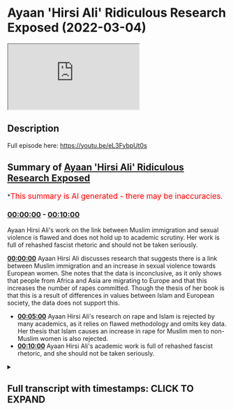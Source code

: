 # Ayaan 'Hirsi Ali' Ridiculous Research Exposed (2022-03-04)

<iframe loading='lazy' src='https://www.youtube.com/embed/LpHAK_-2YFs'></iframe>

## Description

Full episode here: https://youtu.be/eL3FybpUt0s

## Summary of [Ayaan 'Hirsi Ali' Ridiculous Research Exposed](https://www.youtube.com/watch?v=LpHAK_-2YFs)

\*<span style="color:red; font-size:125%">This summary is AI generated - there may be inaccuracies</span>.

### [00:00:00](https://www.youtube.com/watch?v=LpHAK_-2YFs\&t=0) - [00:10:00](https://www.youtube.com/watch?v=LpHAK_-2YFs\&t=600)

Ayaan Hirsi Ali's work on the link between Muslim immigration and sexual violence is flawed and does not hold up to academic scrutiny. Her work is full of rehashed fascist rhetoric and should not be taken seriously.

**[00:00:00](https://www.youtube.com/watch?v=LpHAK_-2YFs\&t=0)** Ayaan Hirsi Ali discusses research that suggests there is a link between Muslim immigration and an increase in sexual violence towards European women. She notes that the data is inconclusive, as it only shows that people from Africa and Asia are migrating to Europe and that this increases the number of rapes committed. Though the thesis of her book is that this is a result of differences in values between Islam and European society, the data does not support this.

*   **[00:05:00](https://www.youtube.com/watch?v=LpHAK_-2YFs\&t=300)** Ayaan Hirsi Ali's research on rape and Islam is rejected by many academics, as it relies on flawed methodology and omits key data. Her thesis that Islam causes an increase in rape for Muslim men to non-Muslim women is also rejected.
*   **[00:10:00](https://www.youtube.com/watch?v=LpHAK_-2YFs\&t=600)** Ayaan Hirsi Ali's academic work is full of rehashed fascist rhetoric, and she should not be taken seriously.

<details><summary><h2>Full transcript with timestamps: CLICK TO EXPAND</h2></summary>

[0:00:00](https://youtu.be/LpHAK_-2YFs?t=0) do you think that there's a link between\
[0:00:03](https://youtu.be/LpHAK_-2YFs?t=3) muslim immigration in europe and an\
[0:00:05](https://youtu.be/LpHAK_-2YFs?t=5) increase in sexual violence towards\
[0:00:07](https://youtu.be/LpHAK_-2YFs?t=7) european women\
[0:00:09](https://youtu.be/LpHAK_-2YFs?t=9) um\
[0:00:10](https://youtu.be/LpHAK_-2YFs?t=10) the answer to that is\
[0:00:12](https://youtu.be/LpHAK_-2YFs?t=12) yes and there are some caveats i've my\
[0:00:15](https://youtu.be/LpHAK_-2YFs?t=15) latest book is called pray\
[0:00:18](https://youtu.be/LpHAK_-2YFs?t=18) and the subtitle is islam immigration\
[0:00:20](https://youtu.be/LpHAK_-2YFs?t=20) and the erosion of the rights of women\
[0:00:24](https://youtu.be/LpHAK_-2YFs?t=24) the answer\
[0:00:26](https://youtu.be/LpHAK_-2YFs?t=26) my uneasy answer to this is yes the\
[0:00:28](https://youtu.be/LpHAK_-2YFs?t=28) caveat is not all muslim men\
[0:00:32](https://youtu.be/LpHAK_-2YFs?t=32) are misogynists and not all muslim men\
[0:00:35](https://youtu.be/LpHAK_-2YFs?t=35) harass or attack women or treat them\
[0:00:37](https://youtu.be/LpHAK_-2YFs?t=37) badly\
[0:00:39](https://youtu.be/LpHAK_-2YFs?t=39) but\
[0:00:40](https://youtu.be/LpHAK_-2YFs?t=40) there is a minority\
[0:00:42](https://youtu.be/LpHAK_-2YFs?t=42) and that minority is considerable\
[0:00:45](https://youtu.be/LpHAK_-2YFs?t=45) and that minority of\
[0:00:48](https://youtu.be/LpHAK_-2YFs?t=48) very young muslim men\
[0:00:50](https://youtu.be/LpHAK_-2YFs?t=50) have come from societies\
[0:00:53](https://youtu.be/LpHAK_-2YFs?t=53) where women are viewed differently from\
[0:00:55](https://youtu.be/LpHAK_-2YFs?t=55) the way they are viewed in europe and\
[0:00:57](https://youtu.be/LpHAK_-2YFs?t=57) once they come to europe they start to\
[0:00:59](https://youtu.be/LpHAK_-2YFs?t=59) behave in ways\
[0:01:01](https://youtu.be/LpHAK_-2YFs?t=61) that are hostile to women\
[0:01:03](https://youtu.be/LpHAK_-2YFs?t=63) sexual harassment graves gang rapes\
[0:01:07](https://youtu.be/LpHAK_-2YFs?t=67) even syndicates or grooming gangs that\
[0:01:10](https://youtu.be/LpHAK_-2YFs?t=70) prey on young girls\
[0:01:12](https://youtu.be/LpHAK_-2YFs?t=72) now what has islam goes to with any of\
[0:01:15](https://youtu.be/LpHAK_-2YFs?t=75) this\
[0:01:17](https://youtu.be/LpHAK_-2YFs?t=77) when you talk to\
[0:01:18](https://youtu.be/LpHAK_-2YFs?t=78) religious leaders muslim religious\
[0:01:20](https://youtu.be/LpHAK_-2YFs?t=80) leaders\
[0:01:21](https://youtu.be/LpHAK_-2YFs?t=81) what they say is\
[0:01:23](https://youtu.be/LpHAK_-2YFs?t=83) well the behavior of these men is wrong\
[0:01:26](https://youtu.be/LpHAK_-2YFs?t=86) but the fact that women are around in\
[0:01:29](https://youtu.be/LpHAK_-2YFs?t=89) public\
[0:01:30](https://youtu.be/LpHAK_-2YFs?t=90) uncovered\
[0:01:31](https://youtu.be/LpHAK_-2YFs?t=91) and by themselves is also wrong so then\
[0:01:34](https://youtu.be/LpHAK_-2YFs?t=94) they propose solutions that are\
[0:01:37](https://youtu.be/LpHAK_-2YFs?t=97) sharia-based in europe\
[0:01:39](https://youtu.be/LpHAK_-2YFs?t=99) that's one\
[0:01:40](https://youtu.be/LpHAK_-2YFs?t=100) number two\
[0:01:42](https://youtu.be/LpHAK_-2YFs?t=102) women are divided into those who good\
[0:01:44](https://youtu.be/LpHAK_-2YFs?t=104) and modest\
[0:01:46](https://youtu.be/LpHAK_-2YFs?t=106) and those who are bad\
[0:01:48](https://youtu.be/LpHAK_-2YFs?t=108) and bad women\
[0:01:49](https://youtu.be/LpHAK_-2YFs?t=109) whether it is\
[0:01:51](https://youtu.be/LpHAK_-2YFs?t=111) within\
[0:01:52](https://youtu.be/LpHAK_-2YFs?t=112) islam or within the tribal culture that\
[0:01:56](https://youtu.be/LpHAK_-2YFs?t=116) some of these young men come from\
[0:01:58](https://youtu.be/LpHAK_-2YFs?t=118) women who are regarded as bad are\
[0:02:00](https://youtu.be/LpHAK_-2YFs?t=120) regarded as unprotected\
[0:02:03](https://youtu.be/LpHAK_-2YFs?t=123) unprotected meaning unprotected by male\
[0:02:05](https://youtu.be/LpHAK_-2YFs?t=125) guardians\
[0:02:06](https://youtu.be/LpHAK_-2YFs?t=126) so in that sense what you see is\
[0:02:09](https://youtu.be/LpHAK_-2YFs?t=129) yeah and i have talked to some of these\
[0:02:11](https://youtu.be/LpHAK_-2YFs?t=131) young men\
[0:02:12](https://youtu.be/LpHAK_-2YFs?t=132) muslim men in europe and asked them why\
[0:02:15](https://youtu.be/LpHAK_-2YFs?t=135) is it that you can't if you behave this\
[0:02:18](https://youtu.be/LpHAK_-2YFs?t=138) way in egypt when you come to\
[0:02:21](https://youtu.be/LpHAK_-2YFs?t=141) germany why do you carry on behaving\
[0:02:23](https://youtu.be/LpHAK_-2YFs?t=143) this way\
[0:02:24](https://youtu.be/LpHAK_-2YFs?t=144) and\
[0:02:25](https://youtu.be/LpHAK_-2YFs?t=145) a lot of them who've actually\
[0:02:27](https://youtu.be/LpHAK_-2YFs?t=147) done some reflection on the differences\
[0:02:30](https://youtu.be/LpHAK_-2YFs?t=150) in societies just say\
[0:02:31](https://youtu.be/LpHAK_-2YFs?t=151) that they explain the differences and\
[0:02:33](https://youtu.be/LpHAK_-2YFs?t=153) they say\
[0:02:35](https://youtu.be/LpHAK_-2YFs?t=155) if i behaved this way in egypt or in\
[0:02:38](https://youtu.be/LpHAK_-2YFs?t=158) afghanistan or iraq i would meet with no\
[0:02:41](https://youtu.be/LpHAK_-2YFs?t=161) disapproval\
[0:02:42](https://youtu.be/LpHAK_-2YFs?t=162) the women who are targeted they are the\
[0:02:44](https://youtu.be/LpHAK_-2YFs?t=164) ones who are disapproved of because they\
[0:02:46](https://youtu.be/LpHAK_-2YFs?t=166) are the ones who put themselves in\
[0:02:48](https://youtu.be/LpHAK_-2YFs?t=168) trouble\
[0:02:49](https://youtu.be/LpHAK_-2YFs?t=169) and so\
[0:02:50](https://youtu.be/LpHAK_-2YFs?t=170) as you can see there's this big\
[0:02:52](https://youtu.be/LpHAK_-2YFs?t=172) clash of values or clash of civilization\
[0:02:55](https://youtu.be/LpHAK_-2YFs?t=175) i don't know what you want to call it\
[0:02:57](https://youtu.be/LpHAK_-2YFs?t=177) but on the treatment of women that\
[0:03:00](https://youtu.be/LpHAK_-2YFs?t=180) definitely is a clash of values when it\
[0:03:02](https://youtu.be/LpHAK_-2YFs?t=182) comes to the values of europe versus the\
[0:03:04](https://youtu.be/LpHAK_-2YFs?t=184) values of islam so on\
[0:03:07](https://youtu.be/LpHAK_-2YFs?t=187) the the the thesis and i'm not sure if\
[0:03:09](https://youtu.be/LpHAK_-2YFs?t=189) you want to ask this is a separate\
[0:03:10](https://youtu.be/LpHAK_-2YFs?t=190) question but the thesis that mcgann has\
[0:03:13](https://youtu.be/LpHAK_-2YFs?t=193) put forward\
[0:03:14](https://youtu.be/LpHAK_-2YFs?t=194) in her newest book pray is that actually\
[0:03:17](https://youtu.be/LpHAK_-2YFs?t=197) what you find is that muslim men the\
[0:03:20](https://youtu.be/LpHAK_-2YFs?t=200) immigration of muslim men to european\
[0:03:22](https://youtu.be/LpHAK_-2YFs?t=202) countries has increased rape this is\
[0:03:24](https://youtu.be/LpHAK_-2YFs?t=204) basically it and she mentions in page 33\
[0:03:27](https://youtu.be/LpHAK_-2YFs?t=207) of that book she says there's an actual\
[0:03:29](https://youtu.be/LpHAK_-2YFs?t=209) causal relationship\
[0:03:30](https://youtu.be/LpHAK_-2YFs?t=210) she says that there's a causal\
[0:03:32](https://youtu.be/LpHAK_-2YFs?t=212) relationship i've read her book the\
[0:03:33](https://youtu.be/LpHAK_-2YFs?t=213) entire book\
[0:03:35](https://youtu.be/LpHAK_-2YFs?t=215) and i've seen the data that she puts\
[0:03:36](https://youtu.be/LpHAK_-2YFs?t=216) forward for the claims that she makes\
[0:03:39](https://youtu.be/LpHAK_-2YFs?t=219) michaela and she and just go for the\
[0:03:42](https://youtu.be/LpHAK_-2YFs?t=222) idea\
[0:03:42](https://youtu.be/LpHAK_-2YFs?t=222) the idea is that muslim men immigration\
[0:03:46](https://youtu.be/LpHAK_-2YFs?t=226) coming into\
[0:03:47](https://youtu.be/LpHAK_-2YFs?t=227) european countries causes an increase in\
[0:03:49](https://youtu.be/LpHAK_-2YFs?t=229) rape that's what he's saying\
[0:03:52](https://youtu.be/LpHAK_-2YFs?t=232) now look\
[0:03:53](https://youtu.be/LpHAK_-2YFs?t=233) she mentions what is the data that she\
[0:03:55](https://youtu.be/LpHAK_-2YFs?t=235) mentioned she mentions data from about\
[0:03:57](https://youtu.be/LpHAK_-2YFs?t=237) five european countries including but\
[0:03:59](https://youtu.be/LpHAK_-2YFs?t=239) not limited to the united kingdom france\
[0:04:02](https://youtu.be/LpHAK_-2YFs?t=242) and sweden\
[0:04:04](https://youtu.be/LpHAK_-2YFs?t=244) now what she then states\
[0:04:06](https://youtu.be/LpHAK_-2YFs?t=246) is that there's evidence for a causal\
[0:04:08](https://youtu.be/LpHAK_-2YFs?t=248) relationship in page 33.\
[0:04:11](https://youtu.be/LpHAK_-2YFs?t=251) what is this data missing michaela this\
[0:04:13](https://youtu.be/LpHAK_-2YFs?t=253) data is missing\
[0:04:15](https://youtu.be/LpHAK_-2YFs?t=255) i mean this data has everything going\
[0:04:16](https://youtu.be/LpHAK_-2YFs?t=256) for it in fact except for the evidence\
[0:04:20](https://youtu.be/LpHAK_-2YFs?t=260) because this data does not even have\
[0:04:24](https://youtu.be/LpHAK_-2YFs?t=264) that these men are muslim men and that\
[0:04:26](https://youtu.be/LpHAK_-2YFs?t=266) might be a surprise and a shock to you\
[0:04:28](https://youtu.be/LpHAK_-2YFs?t=268) but this data is about where these men\
[0:04:30](https://youtu.be/LpHAK_-2YFs?t=270) come from so for instance she cites that\
[0:04:32](https://youtu.be/LpHAK_-2YFs?t=272) these men come from africa from uh\
[0:04:34](https://youtu.be/LpHAK_-2YFs?t=274) subcontinental asia but you will know\
[0:04:37](https://youtu.be/LpHAK_-2YFs?t=277) and i'm sure your viewers who are clever\
[0:04:39](https://youtu.be/LpHAK_-2YFs?t=279) people\
[0:04:40](https://youtu.be/LpHAK_-2YFs?t=280) who have been educated at a minor level\
[0:04:42](https://youtu.be/LpHAK_-2YFs?t=282) will know that africa is not it's not a\
[0:04:44](https://youtu.be/LpHAK_-2YFs?t=284) muslim continent the entire continent of\
[0:04:47](https://youtu.be/LpHAK_-2YFs?t=287) africa there are many muslims in it and\
[0:04:49](https://youtu.be/LpHAK_-2YFs?t=289) there are many christians in it so the\
[0:04:51](https://youtu.be/LpHAK_-2YFs?t=291) data is not conclusive in fact it\
[0:04:53](https://youtu.be/LpHAK_-2YFs?t=293) doesn't even show anything it just shows\
[0:04:55](https://youtu.be/LpHAK_-2YFs?t=295) that people coming from af there's an\
[0:04:56](https://youtu.be/LpHAK_-2YFs?t=296) increase of people coming from africa\
[0:04:58](https://youtu.be/LpHAK_-2YFs?t=298) and then there's an increase also in\
[0:05:00](https://youtu.be/LpHAK_-2YFs?t=300) rape okay well we tried the same\
[0:05:03](https://youtu.be/LpHAK_-2YFs?t=303) methodology michaela i actually tried\
[0:05:05](https://youtu.be/LpHAK_-2YFs?t=305) the same methodology with latin america\
[0:05:08](https://youtu.be/LpHAK_-2YFs?t=308) and america the united states of america\
[0:05:11](https://youtu.be/LpHAK_-2YFs?t=311) so people coming from latin america\
[0:05:12](https://youtu.be/LpHAK_-2YFs?t=312) which are not muslims as you know\
[0:05:14](https://youtu.be/LpHAK_-2YFs?t=314) when they go into america the united\
[0:05:16](https://youtu.be/LpHAK_-2YFs?t=316) states there is also a correlative\
[0:05:19](https://youtu.be/LpHAK_-2YFs?t=319) increase in rape now we can't say just\
[0:05:22](https://youtu.be/LpHAK_-2YFs?t=322) because there's a correlative increase\
[0:05:24](https://youtu.be/LpHAK_-2YFs?t=324) in rape and this is a fallacy by the way\
[0:05:27](https://youtu.be/LpHAK_-2YFs?t=327) that therefore the causation is those\
[0:05:29](https://youtu.be/LpHAK_-2YFs?t=329) people but even if we did say that\
[0:05:32](https://youtu.be/LpHAK_-2YFs?t=332) well latin americans are not muslim\
[0:05:35](https://youtu.be/LpHAK_-2YFs?t=335) latin americans are christians and\
[0:05:38](https://youtu.be/LpHAK_-2YFs?t=338) therefore the most part very small\
[0:05:40](https://youtu.be/LpHAK_-2YFs?t=340) muslim minor very very small and\
[0:05:41](https://youtu.be/LpHAK_-2YFs?t=341) negligible muslim minority and therefore\
[0:05:45](https://youtu.be/LpHAK_-2YFs?t=345) the whole thesis collapses\
[0:05:47](https://youtu.be/LpHAK_-2YFs?t=347) she even mentions and she lies through a\
[0:05:50](https://youtu.be/LpHAK_-2YFs?t=350) mission by mentioning data from the\
[0:05:53](https://youtu.be/LpHAK_-2YFs?t=353) world health organization and she is a\
[0:05:54](https://youtu.be/LpHAK_-2YFs?t=354) liar by the way she's a lie she lied to\
[0:05:57](https://youtu.be/LpHAK_-2YFs?t=357) the dutch parliament she lies by by a\
[0:05:59](https://youtu.be/LpHAK_-2YFs?t=359) mission by mentioning the who the only i\
[0:06:03](https://youtu.be/LpHAK_-2YFs?t=363) know the only data that has that the wh\
[0:06:06](https://youtu.be/LpHAK_-2YFs?t=366) has done on rape\
[0:06:08](https://youtu.be/LpHAK_-2YFs?t=368) and she she mentions certain things\
[0:06:10](https://youtu.be/LpHAK_-2YFs?t=370) about africa once again there's not even\
[0:06:12](https://youtu.be/LpHAK_-2YFs?t=372) a muslim continent in its entirety and\
[0:06:14](https://youtu.be/LpHAK_-2YFs?t=374) subcontinental asia but what she doesn't\
[0:06:17](https://youtu.be/LpHAK_-2YFs?t=377) mention is that according to the who\
[0:06:20](https://youtu.be/LpHAK_-2YFs?t=380) that same report that she mentions but\
[0:06:21](https://youtu.be/LpHAK_-2YFs?t=381) she omits this part\
[0:06:23](https://youtu.be/LpHAK_-2YFs?t=383) according to the who\
[0:06:26](https://youtu.be/LpHAK_-2YFs?t=386) that stranger rape is highest in what\
[0:06:29](https://youtu.be/LpHAK_-2YFs?t=389) they call the high income areas which is\
[0:06:31](https://youtu.be/LpHAK_-2YFs?t=391) the west so in other words stranger rape\
[0:06:34](https://youtu.be/LpHAK_-2YFs?t=394) is highest in\
[0:06:36](https://youtu.be/LpHAK_-2YFs?t=396) europe\
[0:06:37](https://youtu.be/LpHAK_-2YFs?t=397) or if you want to generalize europe and\
[0:06:40](https://youtu.be/LpHAK_-2YFs?t=400) america\
[0:06:41](https://youtu.be/LpHAK_-2YFs?t=401) and canada where you're from so wait a\
[0:06:43](https://youtu.be/LpHAK_-2YFs?t=403) minute what's going on here the whole\
[0:06:45](https://youtu.be/LpHAK_-2YFs?t=405) thesis starts to be destroyed and of\
[0:06:47](https://youtu.be/LpHAK_-2YFs?t=407) course as i've said to you before and\
[0:06:49](https://youtu.be/LpHAK_-2YFs?t=409) i'll say to you again islam prohibits\
[0:06:51](https://youtu.be/LpHAK_-2YFs?t=411) pre-marital\
[0:06:52](https://youtu.be/LpHAK_-2YFs?t=412) pre-marital\
[0:06:54](https://youtu.be/LpHAK_-2YFs?t=414) engagements between men and women how on\
[0:06:56](https://youtu.be/LpHAK_-2YFs?t=416) earth\
[0:06:57](https://youtu.be/LpHAK_-2YFs?t=417) can you get a thesis that says islam and\
[0:07:00](https://youtu.be/LpHAK_-2YFs?t=420) she mentions the word cause and it said\
[0:07:02](https://youtu.be/LpHAK_-2YFs?t=422) fallacy causes an increase in rape\
[0:07:05](https://youtu.be/LpHAK_-2YFs?t=425) for muslim men to non-muslim women where\
[0:07:08](https://youtu.be/LpHAK_-2YFs?t=428) islam limits it to the highest level\
[0:07:11](https://youtu.be/LpHAK_-2YFs?t=431) stranger rape funny enough according to\
[0:07:13](https://youtu.be/LpHAK_-2YFs?t=433) the who is lowest in areas which are\
[0:07:16](https://youtu.be/LpHAK_-2YFs?t=436) most populated by muslim people like the\
[0:07:18](https://youtu.be/LpHAK_-2YFs?t=438) subcontinental area\
[0:07:20](https://youtu.be/LpHAK_-2YFs?t=440) of course they say that's because the\
[0:07:22](https://youtu.be/LpHAK_-2YFs?t=442) cultural reasons of a woman coming out\
[0:07:23](https://youtu.be/LpHAK_-2YFs?t=443) and all that kind of thing that's their\
[0:07:24](https://youtu.be/LpHAK_-2YFs?t=444) analysis but that's not their data\
[0:07:27](https://youtu.be/LpHAK_-2YFs?t=447) furthermore\
[0:07:28](https://youtu.be/LpHAK_-2YFs?t=448) if it was to do with the jurisprudence\
[0:07:31](https://youtu.be/LpHAK_-2YFs?t=451) then we know that orthodox jews have a\
[0:07:34](https://youtu.be/LpHAK_-2YFs?t=454) very similar if not more strict way more\
[0:07:37](https://youtu.be/LpHAK_-2YFs?t=457) strict\
[0:07:39](https://youtu.be/LpHAK_-2YFs?t=459) kind of jurisprudential tradition when\
[0:07:41](https://youtu.be/LpHAK_-2YFs?t=461) it comes to the interaction of men and\
[0:07:42](https://youtu.be/LpHAK_-2YFs?t=462) women however\
[0:07:44](https://youtu.be/LpHAK_-2YFs?t=464) i will tell you michaela despite that\
[0:07:46](https://youtu.be/LpHAK_-2YFs?t=466) being the case we don't see\
[0:07:49](https://youtu.be/LpHAK_-2YFs?t=469) that that is causing any rape within\
[0:07:51](https://youtu.be/LpHAK_-2YFs?t=471) jewish communities or jewish men doing\
[0:07:53](https://youtu.be/LpHAK_-2YFs?t=473) that to non-jewish women\
[0:07:55](https://youtu.be/LpHAK_-2YFs?t=475) she mentions in her one of her\
[0:07:57](https://youtu.be/LpHAK_-2YFs?t=477) interviews that she does she says that\
[0:07:59](https://youtu.be/LpHAK_-2YFs?t=479) therefore muslim people need to be made\
[0:08:02](https://youtu.be/LpHAK_-2YFs?t=482) uh be taught how to be egalitarian we\
[0:08:04](https://youtu.be/LpHAK_-2YFs?t=484) believe in a complementarian system\
[0:08:06](https://youtu.be/LpHAK_-2YFs?t=486) where there's a managerial hierarchy and\
[0:08:07](https://youtu.be/LpHAK_-2YFs?t=487) the man's at the head of it we do\
[0:08:08](https://youtu.be/LpHAK_-2YFs?t=488) believe in that michael we're gonna lie\
[0:08:10](https://youtu.be/LpHAK_-2YFs?t=490) to you in the households that's we\
[0:08:11](https://youtu.be/LpHAK_-2YFs?t=491) really that's the only way we can do it\
[0:08:13](https://youtu.be/LpHAK_-2YFs?t=493) however\
[0:08:14](https://youtu.be/LpHAK_-2YFs?t=494) she's saying no she's trying to impose a\
[0:08:16](https://youtu.be/LpHAK_-2YFs?t=496) feminist narrative which you should be\
[0:08:17](https://youtu.be/LpHAK_-2YFs?t=497) opposed to and your father is already\
[0:08:18](https://youtu.be/LpHAK_-2YFs?t=498) opposed to which she says that she's\
[0:08:21](https://youtu.be/LpHAK_-2YFs?t=501) trying to uh that men that coming in\
[0:08:23](https://youtu.be/LpHAK_-2YFs?t=503) from abroad should now be kind of vetted\
[0:08:26](https://youtu.be/LpHAK_-2YFs?t=506) by told by being told what by being told\
[0:08:29](https://youtu.be/LpHAK_-2YFs?t=509) that they need to believe in the\
[0:08:30](https://youtu.be/LpHAK_-2YFs?t=510) egalitarian family system now if that's\
[0:08:32](https://youtu.be/LpHAK_-2YFs?t=512) the case that's not going to happen with\
[0:08:34](https://youtu.be/LpHAK_-2YFs?t=514) just muslims that should also happen\
[0:08:35](https://youtu.be/LpHAK_-2YFs?t=515) with christians with traditional\
[0:08:37](https://youtu.be/LpHAK_-2YFs?t=517) conservative values and it can happen\
[0:08:38](https://youtu.be/LpHAK_-2YFs?t=518) with jews as well and if that's the case\
[0:08:40](https://youtu.be/LpHAK_-2YFs?t=520) now she's ex this is a kind of corrosive\
[0:08:44](https://youtu.be/LpHAK_-2YFs?t=524) uh\
[0:08:45](https://youtu.be/LpHAK_-2YFs?t=525) restriction on on human freedom which is\
[0:08:48](https://youtu.be/LpHAK_-2YFs?t=528) unusual it's a creeping in of\
[0:08:49](https://youtu.be/LpHAK_-2YFs?t=529) collectivist discourse and it's very\
[0:08:51](https://youtu.be/LpHAK_-2YFs?t=531) unusual because in other places she\
[0:08:52](https://youtu.be/LpHAK_-2YFs?t=532) denies that she's a collectivist in\
[0:08:54](https://youtu.be/LpHAK_-2YFs?t=534) summary therefore i will say that the\
[0:08:56](https://youtu.be/LpHAK_-2YFs?t=536) thesis is most pathetic\
[0:08:58](https://youtu.be/LpHAK_-2YFs?t=538) and it's it's it is most\
[0:09:01](https://youtu.be/LpHAK_-2YFs?t=541) uh rejected it i it cannot be and it has\
[0:09:04](https://youtu.be/LpHAK_-2YFs?t=544) already been refuted by the way by many\
[0:09:05](https://youtu.be/LpHAK_-2YFs?t=545) many academics but for example jill\
[0:09:08](https://youtu.be/LpHAK_-2YFs?t=548) philippovich who's recently written a\
[0:09:11](https://youtu.be/LpHAK_-2YFs?t=551) comprehensive refutation of this\
[0:09:13](https://youtu.be/LpHAK_-2YFs?t=553) nonsense that this miserable specimen of\
[0:09:15](https://youtu.be/LpHAK_-2YFs?t=555) an academic charlatan has written\
[0:09:17](https://youtu.be/LpHAK_-2YFs?t=557) forward and some reason as being\
[0:09:20](https://youtu.be/LpHAK_-2YFs?t=560) is being taken seriously by people but\
[0:09:23](https://youtu.be/LpHAK_-2YFs?t=563) it cannot be taken seriously by people\
[0:09:25](https://youtu.be/LpHAK_-2YFs?t=565) this is basically let me show you\
[0:09:26](https://youtu.be/LpHAK_-2YFs?t=566) something and mikayla sensei on the\
[0:09:27](https://youtu.be/LpHAK_-2YFs?t=567) topic it's basically a rehashing\
[0:09:30](https://youtu.be/LpHAK_-2YFs?t=570) of\
[0:09:31](https://youtu.be/LpHAK_-2YFs?t=571) uh it's the rehashing of the jewish\
[0:09:33](https://youtu.be/LpHAK_-2YFs?t=573) discourses as you can see here the\
[0:09:36](https://youtu.be/LpHAK_-2YFs?t=576) fascistic juice the jewish problem you\
[0:09:38](https://youtu.be/LpHAK_-2YFs?t=578) see the white woman there and then the\
[0:09:39](https://youtu.be/LpHAK_-2YFs?t=579) jewish man can you see this kind of\
[0:09:40](https://youtu.be/LpHAK_-2YFs?t=580) thing can you see it i'm not sure if you\
[0:09:41](https://youtu.be/LpHAK_-2YFs?t=581) can see that this is the kind of thing\
[0:09:43](https://youtu.be/LpHAK_-2YFs?t=583) before uh i'm not sure if you can see\
[0:09:45](https://youtu.be/LpHAK_-2YFs?t=585) that or not\
[0:09:46](https://youtu.be/LpHAK_-2YFs?t=586) a little bit closer would probably be\
[0:09:48](https://youtu.be/LpHAK_-2YFs?t=588) better can you put that a bit closer\
[0:09:49](https://youtu.be/LpHAK_-2YFs?t=589) please\
[0:09:50](https://youtu.be/LpHAK_-2YFs?t=590) this is the kind of newspaper article\
[0:09:52](https://youtu.be/LpHAK_-2YFs?t=592) where the jewish problem the white woman\
[0:09:54](https://youtu.be/LpHAK_-2YFs?t=594) there's the prize and all the people the\
[0:09:56](https://youtu.be/LpHAK_-2YFs?t=596) jewish man there bring it back a bit\
[0:09:57](https://youtu.be/LpHAK_-2YFs?t=597) bring it back\
[0:09:59](https://youtu.be/LpHAK_-2YFs?t=599) bring it yeah yeah yeah can you see it\
[0:10:02](https://youtu.be/LpHAK_-2YFs?t=602) wait a\
[0:10:09](https://youtu.be/LpHAK_-2YFs?t=609) this is before what happened the pogroms\
[0:10:11](https://youtu.be/LpHAK_-2YFs?t=611) and whatever happened this is the\
[0:10:12](https://youtu.be/LpHAK_-2YFs?t=612) discourse she's just it's just rehashing\
[0:10:14](https://youtu.be/LpHAK_-2YFs?t=614) a fascistic discourse and\
[0:10:17](https://youtu.be/LpHAK_-2YFs?t=617) being academics and clever people we\
[0:10:20](https://youtu.be/LpHAK_-2YFs?t=620) should you know i'm sure people in the\
[0:10:22](https://youtu.be/LpHAK_-2YFs?t=622) new conservative movement or the\
[0:10:23](https://youtu.be/LpHAK_-2YFs?t=623) alt-right whoever is in america and in\
[0:10:26](https://youtu.be/LpHAK_-2YFs?t=626) the west will be able to see this what\
[0:10:27](https://youtu.be/LpHAK_-2YFs?t=627) it is it's nonsense it's academically\
[0:10:30](https://youtu.be/LpHAK_-2YFs?t=630) redundant and it is the most ridiculous\
[0:10:32](https://youtu.be/LpHAK_-2YFs?t=632) thesis i've ever seen in my life by\
[0:10:34](https://youtu.be/LpHAK_-2YFs?t=634) someone who has no peer-reviewed work\
[0:10:37](https://youtu.be/LpHAK_-2YFs?t=637) and should not be taken seriously by\
[0:10:38](https://youtu.be/LpHAK_-2YFs?t=638) anybody

</details>
